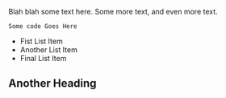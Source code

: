 Blah blah some text here. Some more text, and even more text.

`Some code Goes Here`

* Fist List Item
* Another List Item
* Final List Item

## Another Heading
